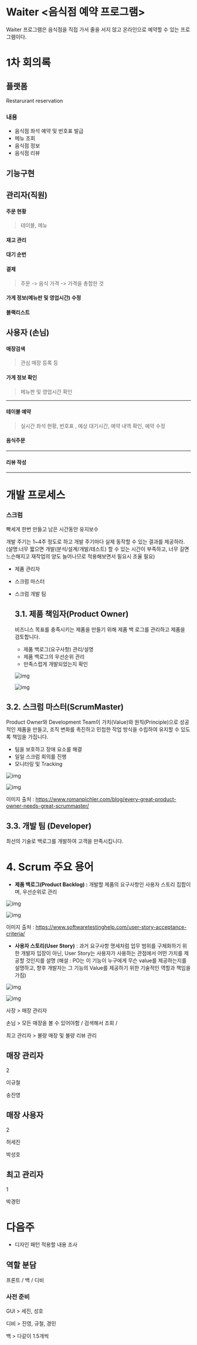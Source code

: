 # Waiter <음식점 예약 프로그램>
Waiter 프로그램은 음식점을 직접 가서 줄을 서지 않고 온라인으로 예약할 수 있는 프로그램이다.


# 1차 회의록





## 플랫폼

Restarurant reservation

### 내용

- 음식점 좌석 예약 및 번호표 발급
- 메뉴 조회
- 음식점 정보
- 음식점 리뷰

## 기능구현



## 관리자(직원)

#### 주문 현황

> 테이블, 메뉴 

#### 재고 관리

#### 대기 순번

#### 결제

> 주문 -> 음식 가격 -> 가격을 총합한 것

#### 가게 정보(메뉴판 및 영업시간) 수정

#### 블랙리스트



## 사용자 (손님)

#### 매장검색

> 관심 매장 등록 등

#### 가게 정보 확인

> 메뉴판 및 영업시간 확인

---

#### 테이블 예약

> 실시간 좌석 현황, 번호표 , 예상 대기시간, 예약 내역 확인, 예약 수정

#### 음식주문 

---

#### 리뷰 작성

---





# 개발 프로세스

### 스크럼

빡세게 한번 만들고 남은 시간동안 유지보수

개발 주기는 1~4주 정도로 하고 개발 주기마다 실제 동작할 수 있는 결과를 제공하라.
(설명:너무 짧으면 개발(분석/설계/개발/테스트) 할 수 있는 시간이 부족하고, 너무 길면 느슨해지고 재작업의 양도 늘어나므로 적용해보면서 필요시 조율 필요)

- 제품 관리자 

- 스크럼 마스터

- 스크럼 개발 팀

  ## 3.1. 제품 책임자(Product Owner)

  비즈니스 목표를 충족시키는 제품을 만들기 위해 제품 백 로그를 관리하고 제품을 검토합니다.

  - 제품 백로그(요구사항) 관리/설명
  - 제품 백로그의 우선순위 관리
  - 만족스럽게 개발되었는지 확인

  ![img](https://miro.medium.com/max/60/0*12Jqw8Vatb4HnpLo.png?q=20)

  ![img](https://miro.medium.com/max/1303/0*12Jqw8Vatb4HnpLo.png)

## 3.2. 스크럼 마스터(ScrumMaster)

Product Owner와 Development Team이 가치(Value)와 원칙(Principle)으로 성공적인 제품을 만들고, 조직 변화를 촉진하고 민첩한 작업 방식을 수립하여 유지할 수 있도록 책임을 가집니다.

- 팀을 보호하고 장애 요소를 해결
- 일일 스크럼 회의를 진행
- 모니터링 및 Tracking

![img](https://miro.medium.com/max/60/0*CrBaWMVWUL-Qf-KA.png?q=20)

![img](https://miro.medium.com/max/1264/0*CrBaWMVWUL-Qf-KA.png)

이미지 출처 : https://www.romanpichler.com/blog/every-great-product-owner-needs-great-scrummaster/

## 3.3. 개발 팀 (Developer)

최선의 기술로 백로그를 개발하여 고객을 만족시킵니다.

# 4. Scrum 주요 용어

- **제품 백로그(Product Backlog) :** 개발할 제품의 요구사항인 사용자 스토리 집합이며, 우선순위로 관리

![img](https://miro.medium.com/max/60/0*Zkg1N28LvlI0J4tV.jpg?q=20)

![img](https://miro.medium.com/max/500/0*Zkg1N28LvlI0J4tV.jpg)

이미지 출처 : https://www.softwaretestinghelp.com/user-story-acceptance-criteria/

- **사용자 스토리(User Story)** : 과거 요구사항 명세처럼 업무 범위를 구체화하기 위한 개발자 입장이 아닌, User Story는 사용자가 사용하는 관점에서 어떤 가치를 제공할 것인지를 설명
  (해설 : PO는 이 기능이 누구에게 무슨 value를 제공하는지를 설명하고, 향후 개발자는 그 기능의 Value를 제공하기 위한 기술적인 역할과 책임을 가짐)

![img](https://miro.medium.com/max/60/1*QroqEzw6bxFGQYLhFILQCw.png?q=20)

![img](https://miro.medium.com/max/954/1*QroqEzw6bxFGQYLhFILQCw.png)









사장 > 매장 관리자

손님 > 모든 매장을 볼 수 있어야함 / 검색해서 조회 / 

최고 관리자 > 불량 매장 및 불량 리뷰 관리





## 매장 관리자

2 

이규철

송진영

## 매장 사용자

2 

허세진

박성호

## 최고 관리자

1

박경민



# 다음주

- 디자인 패턴 적용할 내용 조사

  

## 역할 분담

프론트 / 백 / 디비 

### 사전 준비

GUI  > 세진, 성호

디비 > 진영, 규철, 경민

백 > 다같이 1.5개씩

